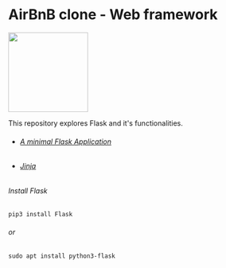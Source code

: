 # AirBnB clone - Web framework

<img src="https://techwithtim.net/wp-content/uploads/2019/10/1200px-Flask_logo.svg_.png" width="160" height="auto"/>



This repository explores Flask and it's functionalities.


- ###### [A minimal Flask Application](https://flask.palletsprojects.com/en/1.0.x/quickstart/#a-minimal-application)
- ###### [Jinja](https://jinja.palletsprojects.com/en/2.9.x/templates/)

###### Install Flask
```
pip3 install Flask
```
###### or
```
sudo apt install python3-flask
```